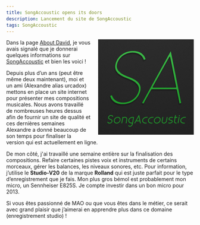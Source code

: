 ```yaml
---
title: SongAccoustic opens its doors
description: Lancement du site de SongAccoustic 
tags: SongAccoustic 
---
```

<img src="/files/SALogo.png" title="Logo SongAccoustic" style="float: right; margin-left: 20px;" />

Dans la page [About David](http://david.guyon.me/about-fr.html), je vous avais signalé que je donnerai quelques informations sur [SongAccoustic](http://www.songaccoustic.fr) et bien les voici !

Depuis plus d’un ans (peut être même deux maintenant), moi et un ami (Alexandre alias urcadox)  mettons en place un site internet pour présenter mes compositions musicales.
Nous avons travaillé de nombreuses heures dessus afin de fournir un site de qualité et ces dernières semaines Alexandre a donné beaucoup de son temps pour finaliser la version qui est actuellement en ligne.

De mon côté, j'ai travaillé une semaine entière sur la finalisation des compositions. Refaire certaines pistes voix et instruments de certains morceaux, gérer les balances, les niveaux sonores, etc.
Pour information, j’utilise le **Studio-V20** de la marque **Rolland** qui est juste parfait pour le type d’enregistrement que je fais. Mon plus gros bémol est probablement mon micro, un Sennheiser E825S. Je compte investir dans un bon micro pour 2013.

Si vous êtes passionné de MAO ou que vous êtes dans le métier, ce serait avec grand plaisir que j’aimerai en apprendre plus dans ce domaine (enregistrement studio) !
